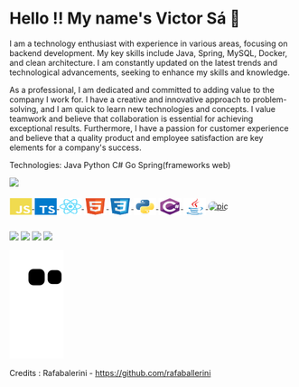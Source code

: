 ### <h1> Hello !!  My name's Victor Sá  👋</h1>

I am a technology enthusiast with experience in various areas, focusing on backend development. My key skills include Java, Spring, MySQL, Docker, and clean architecture. I am constantly updated on the latest trends and technological advancements, seeking to enhance my skills and knowledge.

As a professional, I am dedicated and committed to adding value to the company I work for. I have a creative and innovative approach to problem-solving, and I am quick to learn new technologies and concepts. I value teamwork and believe that collaboration is essential for achieving exceptional results. Furthermore, I have a passion for customer experience and believe that a quality product and employee satisfaction are key elements for a company's success.

Technologies: 
Java
Python
C#
Go
Spring(frameworks web)

<div align="left">
  <a href="https://github.com/victorsa-meli">
  <img src="https://github-readme-stats.vercel.app/api/top-langs/?username=victorsa-meli&theme=dark&layout=compact&langs_count=7"/>
</div>
<div style="display: inline_block"><br>
  <img align="center" alt="Js" height="30" width="40" src="https://raw.githubusercontent.com/devicons/devicon/master/icons/javascript/javascript-plain.svg">
  <img align="center" alt="Ts" height="30" width="40" src="https://raw.githubusercontent.com/devicons/devicon/master/icons/typescript/typescript-plain.svg">
  <img align="center" alt="Victor Sa React" height="30" width="40" src="https://raw.githubusercontent.com/devicons/devicon/master/icons/react/react-original.svg">
  <img align="center" alt="HTML" height="30" width="40" src="https://raw.githubusercontent.com/devicons/devicon/master/icons/html5/html5-original.svg">
  <img align="center" alt="CSS" height="30" width="40" src="https://raw.githubusercontent.com/devicons/devicon/master/icons/css3/css3-original.svg">
  <img align="center" alt="Python" height="30" width="40" src="https://raw.githubusercontent.com/devicons/devicon/master/icons/python/python-original.svg">
  <img align="center" alt="Csharp" height="30" width="40" src="https://raw.githubusercontent.com/devicons/devicon/master/icons/csharp/csharp-original.svg">
  <img align="center" alt="Csharp" height="30" width="40" src="https://raw.githubusercontent.com/devicons/devicon/master/icons/java/java-original.svg">
  
  <img align="center" alt="pic" height="500" style="border-radius:50px;" src="https://i.pinimg.com/originals/7d/90/0f/7d900f757b5f36af5795278e39f2cca1.gif">

    
</div>
  
  ##
 
<div> 
  
  <a href="https://www.instagram.com/victor.r.sa" target="_blank"><img src="https://img.shields.io/badge/-Instagram-%23E4405F?style=for-the-badge&logo=instagram&logoColor=white" target="_blank"></a>
 	<a href="https://www.twitch.tv/oficialvpx" target="_blank"><img src="https://img.shields.io/badge/Twitch-9146FF?style=for-the-badge&logo=twitch&logoColor=white" target="_blank"></a>
  <a href = "mailto:victor.rsa@mercadolivre.com"><img src="https://img.shields.io/badge/-Gmail-%23333?style=for-the-badge&logo=gmail&logoColor=white" target="_blank"></a>
  <a href="https://www.linkedin.com/in/victor-rsa" target="_blank"><img src="https://img.shields.io/badge/-LinkedIn-%230077B5?style=for-the-badge&logo=linkedin&logoColor=white" target="_blank"></a> 
 
  ![Snake animation](https://github.com/rafaballerini/rafaballerini/blob/output/github-contribution-grid-snake.svg)
 
</div>


Credits : Rafabalerini - https://github.com/rafaballerini
